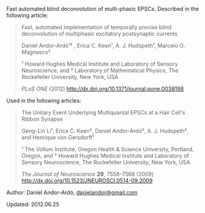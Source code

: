 Fast automated blind deconvolution of multi-phasic EPSCs.
Described in the following article:

> Fast, automated implementation of temporally precise blind deconvolution of multiphasic excitatory postsynaptic currents
> 
> Daniel Andor-Ardó¹² , Erica C. Keen¹, A. J. Hudspeth¹, Marcelo O. Magnasco²
> 
> ¹ Howard Hughes Medical Institute and Laboratory of Sensory Neuroscience, and
> ² Laboratory of Mathematical Physics, The Rockefeller University, New York, USA
> 
> *PLoS ONE* (2012) http://dx.doi.org/10.1371/journal.pone.0038198

Used in the following articles:

> The Unitary Event Underlying Multiquantal EPSCs at a Hair Cell's Ribbon Synapse
> 
> Geng-Lin Li¹, Erica C. Keen², Daniel Andor-Ardó², A. J. Hudspeth², and Henrique von Gersdorff¹
> 
> ¹ The Vollum Institute, Oregon Health & Science University, Portland, Oregon, and
> ² Howard Hughes Medical Institute and Laboratory of Sensory Neuroscience, The Rockefeller University, New York, USA
>
> *The Journal of Neuroscience* **29**, 7558–7568 (2009) http://dx.doi.org/10.1523/JNEUROSCI.0514-09.2009

Author: Daniel Andor-Ardó, danielandor@gmail.com

Updated: 2012.06.25